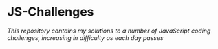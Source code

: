 # JS-Challenges

*This repository contains my solutions to a number of JavaScript coding challenges, increasing in difficulty as each day passes*
